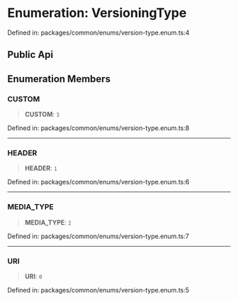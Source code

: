 # Enumeration: VersioningType

Defined in: packages/common/enums/version-type.enum.ts:4

## Public Api

## Enumeration Members

### CUSTOM

> **CUSTOM**: `3`

Defined in: packages/common/enums/version-type.enum.ts:8

***

### HEADER

> **HEADER**: `1`

Defined in: packages/common/enums/version-type.enum.ts:6

***

### MEDIA\_TYPE

> **MEDIA\_TYPE**: `2`

Defined in: packages/common/enums/version-type.enum.ts:7

***

### URI

> **URI**: `0`

Defined in: packages/common/enums/version-type.enum.ts:5
